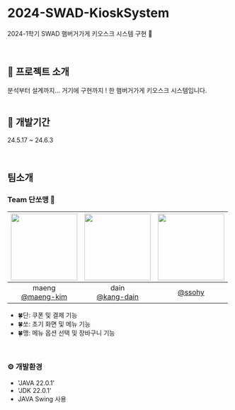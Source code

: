 # 2024-SWAD-KioskSystem
2024-1학기 SWAD 햄버거가게 키오스크 시스템 구현 🍔


<br>

## 💭 프로젝트 소개
분석부터 설계까지... 거기에 구현까지 ! 한 햄버거가게 키오스크 시스템입니다.
<br>
<br>

## 🕺 개발기간
24.5.17 ~ 24.6.3

<br>

## 팀소개

### Team 단쏘맹 🍉

|<img src="https://avatars.githubusercontent.com/u/89590797?v=4" width="150" height="150"/>|<img src="https://avatars.githubusercontent.com/u/118244436?v=4" width="150" height="150"/>|<img src="https://avatars.githubusercontent.com/u/109409651?v=4" width="150" height="150"/>|
|:-:|:-:|:-:|
|maeng<br/>[@maeng-kim](https://github.com/maeng-kim)|dain<br/>[@kang-dain](https://github.com/kang-dain)|[@ssohy](https://github.com/ssohy)|


- 🍀단: 쿠폰 및 결제 기능
- 🍀쏘: 초기 화면 및 메뉴 기능
- 🍀맹: 메뉴 옵션 선택 및 장바구니 기능


<br>

### ⚙️ 개발환경
- 'JAVA 22.0.1'
- 'JDK 22.0.1'
- JAVA Swing 사용
